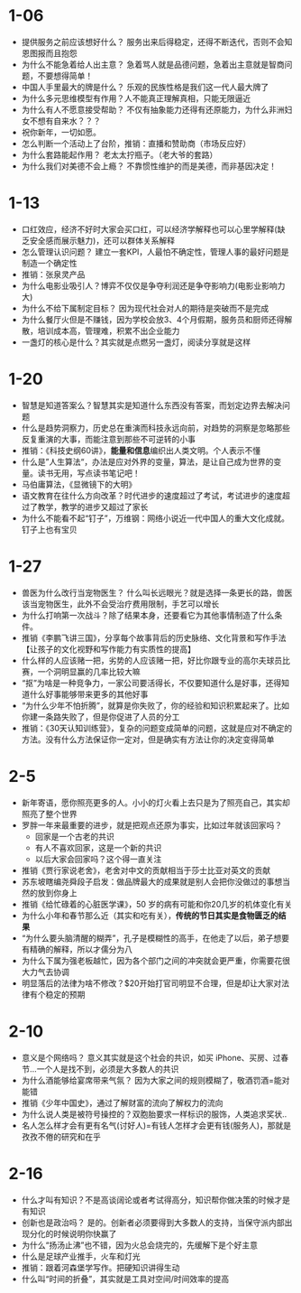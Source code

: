 # 1-06

- 提供服务之前应该想好什么？ 服务出来后得稳定，还得不断迭代，否则不会知恩图报而且抱怨
- 为什么不能急着给人出主意？ 急着骂人就是品德问题，急着出主意就是智商问题，不要想得简单！
- 中国人手里最大的牌是什么？ 乐观的民族性格是我们这一代人最大牌了
- 为什么多元思维模型有作用？人不能真正理解真相，只能无限逼近
- 为什么有人不愿意接受帮助？ 不仅有抽象能力还得有还原能力，为什么非洲妇女不想有自来水？？？
- 祝你新年，一切如愿。 
- 怎么判断一个活动上了台阶，推销：直播和赞助商（市场反应好）
- 为什么套路能起作用？ 老太太拧瓶子。（老大爷的套路）
- 为什么我们对美德不会上瘾？ 不靠惯性维护的而是美德，而非基因决定！

# 1-13

- 口红效应，经济不好时大家会买口红，可以经济学解释也可以心里学解释(缺乏安全感而展示魅力)，还可以群体关系解释
- 怎么管理认识问题？ 建立一套KPI，人最怕不确定性，管理人事的最好问题是制造一个确定性
- 推销：张泉灵产品
- 为什么电影业吸引人？博弈不仅仅是争夺利润还是争夺影响力(电影业影响力大)
- 为什么不给下属制定目标？ 因为现代社会对人的期待是突破而不是完成
- 为什么餐厅火但是不赚钱，因为学校会放3、4个月假期，服务员和厨师还得解散，培训成本高，管理难，积累不出企业能力
- 一盏灯的核心是什么？其实就是点燃另一盏灯，阅读分享就是这样

# 1-20

- 智慧是知道答案么？智慧其实是知道什么东西没有答案，而划定边界去解决问题
- 什么是趋势洞察力，历史总在重演而科技永远向前，对趋势的洞察是忽略那些反复重演的大事，而能注意到那些不可逆转的小事
- 推销：《科技史纲60讲》，**能量和信息**编织出人类文明。个人表示不懂
- 什么是”人生算法“，办法是应对外界的变量，算法，是让自己成为世界的变量。读书无用，写点读书笔记吧！
- 马伯庸算法，《显微镜下的大明》
- 语文教育在往什么方向改革？时代进步的速度超过了考试，考试进步的速度超过了教学，教学的进步又超过了家长
- 为什么不能看不起“钉子”，万维钢：网络小说近一代中国人的重大文化成就。钉子上也有宝贝

# 1-27

- 兽医为什么改行当宠物医生？ 什么叫长远眼光？就是选择一条更长的路，兽医该当宠物医生，此外不会受治疗费用限制，手艺可以增长
- 为什么打响第一次战斗？除了结果本身，还要看它为其他事情制造了什么条件。
- 推销《李鹏飞讲三国》，分享每个故事背后的历史脉络、文化背景和写作手法【让孩子的文化视野和写作能力有实质性的提高】
- 什么样的人应该赌一把，劣势的人应该赌一把，好比你跟专业的高尔夫球员比赛，一个洞明显赢的几率比较大嘛
- “抠”为啥是一种竞争力，一家公司要活得长，不仅要知道什么是好事，还得知道什么好事能够带来更多的其他好事
- “为什么少年不怕折腾”，就算是你失败了，你的经验和知识积累起来了。比如你建一条路失败了，但是你促进了人员的分工
- 推销：《30天认知训练营》，复杂的问题变成简单的问题，这就是应对不确定的方法。没有什么方法保证你一定对，但是确实有方法让你的决定变得简单

# 2-5

- 新年寄语，愿你照亮更多的人。小小的灯火看上去只是为了照亮自己，其实却照亮了整个世界
- 罗胖一年来最重要的进步，就是把观点还原为事实，比如过年就该回家吗？
  - 回家是一个古老的共识
  - 有人不喜欢回家，这是一个新的共识
  - 以后大家会回家吗？这个得一直关注
- 推销《贾行家说老舍》，老舍对中文的贡献相当于莎士比亚对英文的贡献
- 苏东坡瞎编尧舜段子启发：做品牌最大的成果就是别人会把你没做过的事想当然的放到你身上
- 推销《给忙碌着的心脏医学课》，50 岁的病有可能和你20几岁的机体变化有关
- 为什么小年和春节那么近（其实和吃有关），**传统的节日其实是食物匮乏的结果**
- “为什么要头脑清醒的糊弄”，孔子是模糊性的高手，在他走了以后，弟子想要有精确的解释，所以才儒分为八
- 为什么下属为强老板越忙，因为各个部门之间的冲突就会更严重，你需要花很大力气去协调
- 明显落后的法律为啥不修改？$20开始打官司明显不合理，但是却让大家对法律有个稳定的预期

# 2-10

- 意义是个网络吗？ 意义其实就是这个社会的共识，如买 iPhone、买房、过春节...一个人是找不到，必须是大多数人的共识
- 为什么酒能够给宴席带来气氛？ 因为大家之间的规则模糊了，敬酒罚酒=能对能错
- 推销《少年中国史》，通过了解财富的流向了解权力的流向
- 为什么说人类是被符号操控的？双胞胎要求一样标识的服饰，人类追求奖状..
- 名人怎么样才会有更有名气(讨好人)=有钱人怎样才会更有钱(服务人)，那就是孜孜不倦的研究和在乎

# 2-16

- 什么才叫有知识？不是高谈阔论或者考试得高分，知识帮你做决策的时候才是有知识
- 创新也是政治吗？ 是的。创新者必须要得到大多数人的支持，当保守派内部出现分化的时候说明你快赢了
- 为什么“扬汤止沸”也不错，因为火总会烧完的，先缓解下是个好主意
- 什么是足球产业推手，火车和灯光
- 推销：跟着河森堡学写作。把硬知识讲得生动
- 什么叫“时间的折叠”，其实就是工具对空间/时间效率的提高